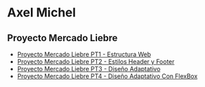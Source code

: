 <h1>Axel Michel</h1>
<h2>Proyecto Mercado Liebre</h2>
<ul>
   <li><a href="https://github.com/axelmichel515/mercadoLiebre/tree/estructuraWeb">Proyecto Mercado Liebre PT1 - Estructura Web</a></li>
   <li><a href="https://github.com/axelmichel515/mercadoLiebre/tree/stylesMl">Proyecto Mercado Liebre PT2 - Estilos Header y Footer</a></li>
   <li><a href="https://github.com/axelmichel515/mercadoLiebre/tree/dise%C3%B1oAdaptativo">Proyecto Mercado Liebre PT3 - Diseño Adaptativo</a></li>
   <li><a href="https://github.com/axelmichel515/mercadoLiebre/tree/flexBox">Proyecto Mercado Liebre PT4 - Diseño Adaptativo Con FlexBox</a></li>
</ul>
